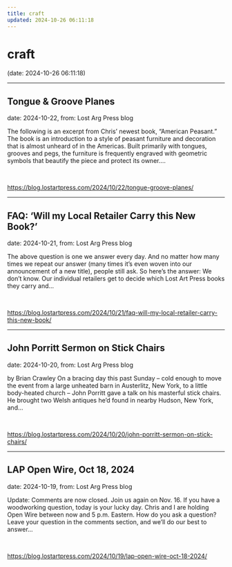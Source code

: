 ```yaml
---
title: craft
updated: 2024-10-26 06:11:18
---
```


# craft

(date: 2024-10-26 06:11:18)

---

## Tongue & Groove Planes

date: 2024-10-22, from: Lost Arg Press blog

The following is an excerpt from Chris&#8217; newest book, “American Peasant.” The book is an introduction to a style of peasant furniture and decoration that is almost unheard of in the Americas. Built primarily with tongues, grooves and pegs, the furniture is frequently engraved with geometric symbols that beautify the piece and protect its owner.... 

<br> 

<https://blog.lostartpress.com/2024/10/22/tongue-groove-planes/>

---

## FAQ: ‘Will my Local Retailer Carry this New Book?’

date: 2024-10-21, from: Lost Arg Press blog

The above question is one we answer every day. And no matter how many times we repeat our answer (many times it’s even woven into our announcement of a new title), people still ask. So here’s the answer: We don’t know. Our individual retailers get to decide which Lost Art Press books they carry and... 

<br> 

<https://blog.lostartpress.com/2024/10/21/faq-will-my-local-retailer-carry-this-new-book/>

---

## John Porritt Sermon on Stick Chairs

date: 2024-10-20, from: Lost Arg Press blog

by Brian Crawley On a bracing day this past Sunday – cold enough to move the event from a large unheated barn in Austerlitz, New York, to a little body-heated church – John Porritt gave a talk on his masterful stick chairs. He brought two Welsh antiques he&#8217;d found in nearby Hudson, New York, and... 

<br> 

<https://blog.lostartpress.com/2024/10/20/john-porritt-sermon-on-stick-chairs/>

---

## LAP Open Wire, Oct 18, 2024

date: 2024-10-19, from: Lost Arg Press blog

Update: Comments are now closed. Join us again on Nov. 16. If you have a woodworking question, today is your lucky day. Chris and I are holding Open Wire between now and 5 p.m. Eastern. How do you ask a question? Leave your question in the comments section, and we’ll do our best to answer... 

<br> 

<https://blog.lostartpress.com/2024/10/19/lap-open-wire-oct-18-2024/>

